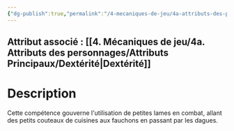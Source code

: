 ```yaml
---
{"dg-publish":true,"permalink":"/4-mecaniques-de-jeu/4a-attributs-des-personnages/competences/dagues/"}
---
```



## Attribut associé : [[4. Mécaniques de jeu/4a. Attributs des personnages/Attributs Principaux/Dextérité\|Dextérité]] 

# Description

Cette compétence gouverne l'utilisation de petites lames en combat, allant des petits couteaux de cuisines aux fauchons en passant par les dagues.